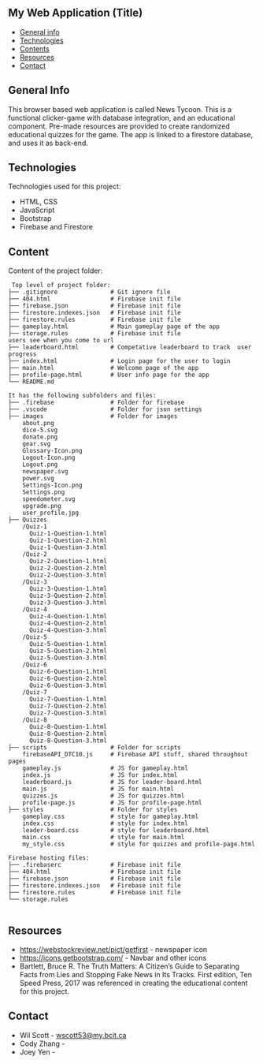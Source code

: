 ## My Web Application (Title)

* [General info](#general-info)
* [Technologies](#technologies)
* [Contents](#content)
* [Resources](#resources)
* [Contact](#contact)

## General Info
This browser based web application is called News Tycoon. 
This is a functional clicker-game with database integration, and an educational component. 
Pre-made resources are provided to create randomized educational quizzes for the game.
The app is linked to a firestore database, and uses it as back-end.

## Technologies
Technologies used for this project:
* HTML, CSS
* JavaScript
* Bootstrap 
* Firebase and Firestore
	
## Content
Content of the project folder:

```
 Top level of project folder: 
├── .gitignore               # Git ignore file
├── 404.html                 # Firebase init file
├── firebase.json            # Firebase init file
├── firestore.indexes.json   # Firebase init file
├── firestore.rules          # Firebase init file
├── gameplay.html            # Main gameplay page of the app
├── storage.rules            # Firebase init file
users see when you come to url
├── leaderboard.html         # Competative leaderboard to track  user progress
├── index.html               # Login page for the user to login
├── main.html                # Welcome page of the app
├── profile-page.html        # User info page for the app
└── README.md

It has the following subfolders and files:
├── .firebase                # Folder for firebase
├── .vscode                  # Folder for json settings
├── images                   # Folder for images
    about.png 
    dice-5.svg
    donate.png
    gear.svg
    Glossary-Icon.png
    Logout-Icon.png
    Logout.png
    newspaper.svg
    power.svg
    Settings-Icon.png
    Settings.png
    speedometer.svg
    upgrade.png
    user_profile.jpg 
├── Quizzes
    /Quiz-1
      Quiz-1-Question-1.html
      Quiz-1-Question-2.html
      Quiz-1-Question-3.html
    /Quiz-2
      Quiz-2-Question-1.html
      Quiz-2-Question-2.html
      Quiz-2-Question-3.html
    /Quiz-3
      Quiz-3-Question-1.html
      Quiz-3-Question-2.html
      Quiz-3-Question-3.html
    /Quiz-4
      Quiz-4-Question-1.html
      Quiz-4-Question-2.html
      Quiz-4-Question-3.html
    /Quiz-5
      Quiz-5-Question-1.html
      Quiz-5-Question-2.html
      Quiz-5-Question-3.html
    /Quiz-6
      Quiz-6-Question-1.html
      Quiz-6-Question-2.html
      Quiz-6-Question-3.html
    /Quiz-7
      Quiz-7-Question-1.html
      Quiz-7-Question-2.html
      Quiz-7-Question-3.html
    /Quiz-8 
      Quiz-8-Question-1.html
      Quiz-8-Question-2.html
      Quiz-8-Question-3.html                
├── scripts                  # Folder for scripts
    firebaseAPI_DTC10.js     # Firebase API stuff, shared throughout pages
    gameplay.js              # JS for gameplay.html
    index.js                 # JS for index.html
    leaderboard.js           # JS for leader-board.html
    main.js                  # JS for main.html
    quizzes.js               # JS for quizzes.html 
    profile-page.js          # JS for profile-page.html
├── styles                   # Folder for styles
    gameplay.css             # style for gameplay.html
    index.css                # style for index.html
    leader-board.css         # style for leaderboard.html
    main.css                 # style for main.html
    my_style.css             # style for quizzes and profile-page.html

Firebase hosting files: 
├── .firebaserc              # Firebase init file
├── 404.html                 # Firebase init file
├── firebase.json            # Firebase init file
├── firestore.indexes.json   # Firebase init file
├── firestore.rules          # Firebase init file
└── storage.rules


```

## Resources
* https://webstockreview.net/pict/getfirst - newspaper icon
* https://icons.getbootstrap.com/ - Navbar and other icons
* Bartlett, Bruce R. The Truth Matters: A Citizen’s Guide to Separating Facts from Lies and Stopping Fake News in Its Tracks. First edition, Ten Speed Press, 2017 was referenced in creating the educational content for this project.

## Contact 
* Wil Scott - wscott53@my.bcit.ca
* Cody Zhang - 
* Joey Yen - 
